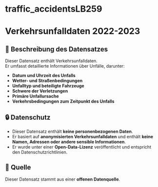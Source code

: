 # traffic_accidentsLB259


# Verkehrsunfalldaten 2022-2023

## 📂 Beschreibung des Datensatzes
Dieser Datensatz enthält Verkehrsunfalldaten.  
Er umfasst detaillierte Informationen über Unfälle, darunter:
- **Datum und Uhrzeit des Unfalls**
- **Wetter- und Straßenbedingungen**
- **Unfalltyp und beteiligte Fahrzeuge**
- **Schwere der Verletzungen**
- **Primäre Unfallursache**
- **Verkehrsbedingungen zum Zeitpunkt des Unfalls**


## 🔒 Datenschutz
- Dieser Datensatz enthält **keine personenbezogenen Daten**.
- Er basiert auf **anonymisierten Verkehrsunfalldaten** und enthält **keine Namen, Adressen oder andere sensible Informationen**.
- Er wurde unter einer **Open-Data-Lizenz** veröffentlicht und entspricht den Datenschutzrichtlinien.


## 📌 Quelle
Dieser Datensatz stammt aus einer **offenen Datenquelle**.  




